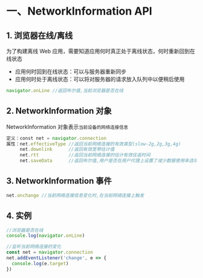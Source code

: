 # 一、NetworkInformation API

## 1. 浏览器在线/离线

为了构建离线 Web 应用，需要知道应用何时真正处于离线状态，何时重新回到在线状态

* 应用何时回到在线状态：可以与服务器重新同步
* 应用何时处于离线状态：可以将对服务器的请求放入队列中以便稍后使用

```javascript
navigator.onLine //返回布尔值,当前浏览器是否在线
```

## 2. NetworkInformation 对象

NetworkInformation 对象表示`当前设备的网络连接信息`

```javascript
定义：const net = navigator.connection
属性：net.effectiveType //返回当前网络连接的有效类型(slow-2g,2g,3g,4g)
     net.downlink      //返回有效宽带估计值
     net.rtt           //返回当前网络连接的估计有效往返时间
     net.saveData      //返回布尔值,用户是否在用户代理上设置了减少数据使用率选项
```

## 3. NetworkInformation 事件

```javascript
net.onchange //当前网络连接信息变化时,在当前网络连接上触发
```

## 4. 实例

```javascript
//浏览器是否在线
console.log(navigator.onLine)

//监听当前网络连接的变化
const net = navigator.connection
net.addEventListener('change', e => {
  console.log(e.target)
})
```
